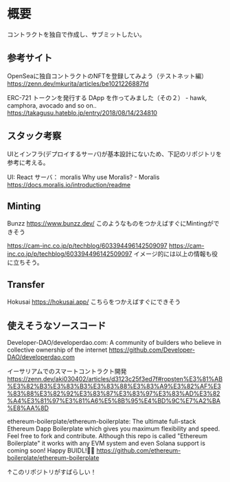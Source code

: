# 概要

コントラクトを独自で作成し、サブミットしたい。

## 参考サイト

OpenSeaに独自コントラクトのNFTを登録してみよう（テストネット編） https://zenn.dev/mkurita/articles/be1021226887fd

ERC-721 トークンを発行する DApp を作ってみました（その２） - hawk, camphora, avocado and so on.. https://takagusu.hateblo.jp/entry/2018/08/14/234810

## スタック考察

UIとインフラ(デプロイするサーバ)が基本設計にないため、下記のリポジトリを参考に考える。

UI: React
サーバ： moralis
Why use Moralis? - Moralis https://docs.moralis.io/introduction/readme

## Minting

Bunzz https://www.bunzz.dev/
このようなものをつかえばすぐにMintingができそう

https://cam-inc.co.jp/p/techblog/603394496142509097 https://cam-inc.co.jp/p/techblog/603394496142509097
イメージ的には以上の情報も役に立ちそう。

## Transfer

Hokusai https://hokusai.app/
こちらをつかえばすぐにできそう

## 使えそうなソースコード

Developer-DAO/developerdao.com: A community of builders who believe in collective ownership of the internet https://github.com/Developer-DAO/developerdao.com

イーサリアムでのスマートコントラクト開発 https://zenn.dev/aki030402/articles/d3123c25f3ed7f#ropsten%E3%81%AB%E3%82%B3%E3%83%B3%E3%83%88%E3%83%A9%E3%82%AF%E3%83%88%E3%82%92%E3%83%87%E3%83%97%E3%83%AD%E3%82%A4%E3%81%97%E3%81%A6%E5%8B%95%E4%BD%9C%E7%A2%BA%E8%AA%8D

ethereum-boilerplate/ethereum-boilerplate: The ultimate full-stack Ethereum Dapp Boilerplate which gives you maximum flexibility and speed. Feel free to fork and contribute. Although this repo is called "Ethereum Boilerplate" it works with any EVM system and even Solana support is coming soon! Happy BUIDL!👷‍♂️ https://github.com/ethereum-boilerplate/ethereum-boilerplate

↑このリポジトリがすばらしい！